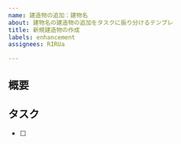 ```yaml
---
name: 建造物の追加：建物名
about: 建物名の建造物の追加をタスクに振り分けるテンプレ
title: 新規建造物の作成
labels: enhancement
assignees: RIRUa

---
```


## 概要
## タスク
- [ ]
